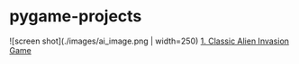 # pygame-projects
![screen shot](./images/ai_image.png | width=250)
[1. Classic Alien Invasion Game](https://github.com/AdityaKomawar/pygame-projects/tree/master/alien-invasion-game)
